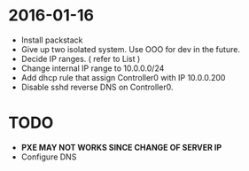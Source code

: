 # 2016-01-16

* Install packstack
* Give up two isolated system. Use OOO for dev in the future.
* Decide IP ranges. ( refer to List )
* Change internal IP range to 10.0.0.0/24
* Add dhcp rule that assign Controller0 with IP 10.0.0.200
* Disable sshd reverse DNS on Controller0.
 

# TODO

* **PXE MAY NOT WORKS SINCE CHANGE OF SERVER IP**
* Configure DNS
